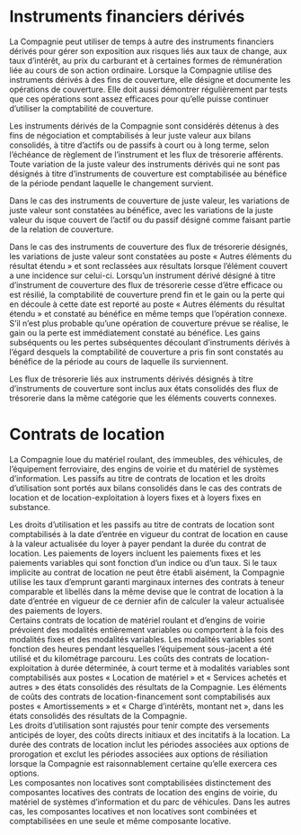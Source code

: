 # Instruments financiers dérivés  

La Compagnie peut utiliser de temps à autre des instruments financiers dérivés pour gérer son exposition aux risques liés aux taux de change, aux taux d’intérêt, au prix du carburant et à certaines formes de rémunération liée au cours de son action ordinaire. Lorsque la Compagnie utilise des instruments dérivés à des fins de couverture, elle désigne et documente les opérations de couverture. Elle doit aussi démontrer régulièrement par tests que ces opérations sont assez efficaces pour qu’elle puisse continuer d’utiliser la comptabilité de couverture.  

Les instruments dérivés de la Compagnie sont considérés détenus à des fins de négociation et comptabilisés à leur juste valeur aux bilans consolidés, à titre d’actifs ou de passifs à court ou à long terme, selon l’échéance de règlement de l’instrument et les flux de trésorerie afférents. Toute variation de la juste valeur des instruments dérivés qui ne sont pas désignés à titre d’instruments de couverture est comptabilisée au bénéfice de la période pendant laquelle le changement survient.  

Dans le cas des instruments de couverture de juste valeur, les variations de juste valeur sont constatées au bénéfice, avec les variations de la juste valeur du isque couvert de l’actif ou du passif désigné comme faisant partie de la relation de couverture.  

Dans le cas des instruments de couverture des flux de trésorerie désignés, les variations de juste valeur sont constatées au poste « Autres éléments du résultat étendu » et sont reclassées aux résultats lorsque l’élément couvert a une incidence sur celui-ci. Lorsqu’un instrument dérivé désigné à titre d’instrument de couverture des flux de trésorerie cesse d’être efficace ou est résilié, la comptabilité de couverture prend fin et le gain ou la perte qui en découle à cette date est reporté au poste « Autres éléments du résultat étendu » et constaté au bénéfice en même temps que l’opération connexe. S’il n’est plus probable qu’une opération de couverture prévue se réalise, le gain ou la perte est immédiatement constaté au bénéfice. Les gains subséquents ou les pertes subséquentes découlant d’instruments dérivés à l’égard desquels la comptabilité de couverture a pris fin sont constatés au bénéfice de la période au cours de laquelle ils surviennent.  

Les flux de trésorerie liés aux instruments dérivés désignés à titre d’instruments de couverture sont inclus aux états consolidés des flux de trésorerie dans la même catégorie que les éléments couverts connexes.  

# Contrats de location  

La Compagnie loue du matériel roulant, des immeubles, des véhicules, de l’équipement ferroviaire, des engins de voirie et du matériel de systèmes d’information. Les passifs au titre de contrats de location et les droits d’utilisation sont portés aux bilans consolidés dans le cas des contrats de location et de location-exploitation à loyers fixes et à loyers fixes en substance.  

Les droits d’utilisation et les passifs au titre de contrats de location sont comptabilisés à la date d’entrée en vigueur du contrat de location en cause à la valeur actualisée du loyer à payer pendant la durée du contrat de location. Les paiements de loyers incluent les paiements fixes et les paiements variables qui sont fonction d’un indice ou d’un taux. Si le taux implicite au contrat de location ne peut être établi aisément, la Compagnie utilise les taux d’emprunt garanti marginaux internes des contrats à teneur comparable et libellés dans la même devise que le contrat de location à la date d’entrée en vigueur de ce dernier afin de calculer la valeur actualisée des paiements de loyers.   
Certains contrats de location de matériel roulant et d’engins de voirie prévoient des modalités entièrement variables ou comportent à la fois des modalités fixes et des modalités variables. Les modalités variables sont fonction des heures pendant lesquelles l’équipement sous-jacent a été utilisé et du kilométrage parcouru. Les coûts des contrats de location-exploitation à durée déterminée, à court terme et à modalités variables sont comptabilisés aux postes « Location de matériel » et « Services achetés et autres » des états consolidés des résultats de la Compagnie. Les éléments de coûts des contrats de location-financement sont comptabilisés aux postes « Amortissements » et « Charge d’intérêts, montant net », dans les états consolidés des résultats de la Compagnie.   
Les droits d’utilisation sont rajustés pour tenir compte des versements anticipés de loyer, des coûts directs initiaux et des incitatifs à la location. La durée des contrats de location inclut les périodes associées aux options de prorogation et exclut les périodes associées aux options de résiliation lorsque la Compagnie est raisonnablement certaine qu’elle exercera ces options.   
Les composantes non locatives sont comptabilisées distinctement des composantes locatives des contrats de location des engins de voirie, du matériel de systèmes d’information et du parc de véhicules. Dans les autres cas, les composantes locatives et non locatives sont combinées et comptabilisées en une seule et même composante locative.  